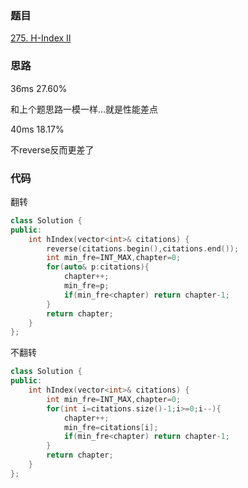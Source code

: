 ### 题目
[275. H-Index II](https://leetcode-cn.com/problems/h-index-ii/submissions/)
### 思路
36ms 27.60%

和上个题思路一模一样...就是性能差点

40ms 18.17%

不reverse反而更差了
### 代码
翻转
```c++
class Solution {
public:
    int hIndex(vector<int>& citations) {
        reverse(citations.begin(),citations.end());
        int min_fre=INT_MAX,chapter=0;
        for(auto& p:citations){
            chapter++;
            min_fre=p;
            if(min_fre<chapter) return chapter-1;
        }
        return chapter;
    }
};
```

不翻转
```c++
class Solution {
public:
    int hIndex(vector<int>& citations) {
        int min_fre=INT_MAX,chapter=0;
        for(int i=citations.size()-1;i>=0;i--){
            chapter++;
            min_fre=citations[i];
            if(min_fre<chapter) return chapter-1;
        }
        return chapter;
    }
};
```
